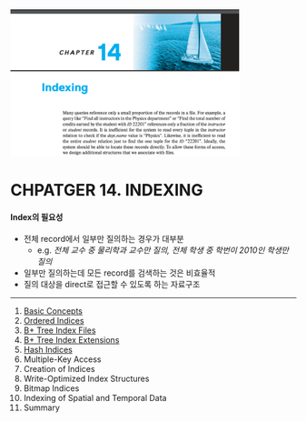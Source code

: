 <img src="img_1.png"  width="80%"/>

# CHPATGER 14. INDEXING

#### Index의 필요성

- 전체 record에서 일부만 질의하는 경우가 대부분
    - e.g. _전체 교수 중 물리학과 교수만 질의, 전체 학생 중 학번이 2010인 학생만 질의_
- 일부만 질의하는데 모든 record를 검색하는 것은 비효율적
- 질의 대상을 direct로 접근할 수 있도록 하는 자료구조

---

1. [Basic Concepts](1_Basic_Concepts/README.md)
2. [Ordered Indices](2_Ordered_Indices/README.md)
3. [B+ Tree Index Files](3_B+_Tree_Index_Files/README.md)
4. [B+ Tree Index Extensions](4_B+_Tree_Index_Extensions/README.md)
5. [Hash Indices](5_Hash_Indices/README.md)
6. Multiple-Key Access
7. Creation of Indices
8. Write-Optimized Index Structures
9. Bitmap Indices
10. Indexing of Spatial and Temporal Data
11. Summary
